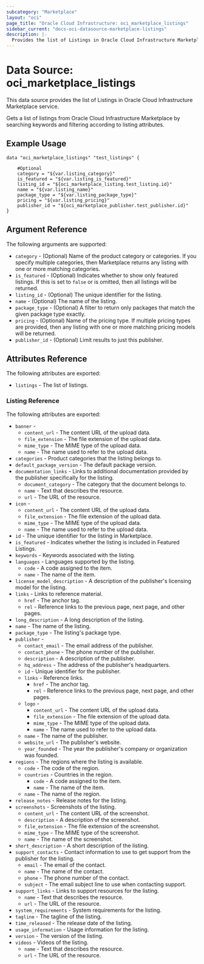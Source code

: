 ```yaml
---
subcategory: "Marketplace"
layout: "oci"
page_title: "Oracle Cloud Infrastructure: oci_marketplace_listings"
sidebar_current: "docs-oci-datasource-marketplace-listings"
description: |-
  Provides the list of Listings in Oracle Cloud Infrastructure Marketplace service
---
```


# Data Source: oci_marketplace_listings
This data source provides the list of Listings in Oracle Cloud Infrastructure Marketplace service.

Gets a list of listings from Oracle Cloud Infrastructure Marketplace by searching keywords and
filtering according to listing attributes.


## Example Usage

```hcl
data "oci_marketplace_listings" "test_listings" {

	#Optional
	category = "${var.listing_category}"
	is_featured = "${var.listing_is_featured}"
	listing_id = "${oci_marketplace_listing.test_listing.id}"
	name = "${var.listing_name}"
	package_type = "${var.listing_package_type}"
	pricing = "${var.listing_pricing}"
	publisher_id = "${oci_marketplace_publisher.test_publisher.id}"
}
```

## Argument Reference

The following arguments are supported:

* `category` - (Optional) Name of the product category or categories. If you specify multiple categories, then Marketplace returns any listing with one or more matching categories. 
* `is_featured` - (Optional) Indicates whether to show only featured listings. If this is set to `false` or is omitted, then all listings will be returned. 
* `listing_id` - (Optional) The unique identifier for the listing.
* `name` - (Optional) The name of the listing.
* `package_type` - (Optional) A filter to return only packages that match the given package type exactly. 
* `pricing` - (Optional) Name of the pricing type. If multiple pricing types are provided, then any listing with one or more matching pricing models will be returned. 
* `publisher_id` - (Optional) Limit results to just this publisher.


## Attributes Reference

The following attributes are exported:

* `listings` - The list of listings.

### Listing Reference

The following attributes are exported:

* `banner` - 
	* `content_url` - The content URL of the upload data.
	* `file_extension` - The file extension of the upload data.
	* `mime_type` - The MIME type of the upload data.
	* `name` - The name used to refer to the upload data.
* `categories` - Product categories that the listing belongs to.
* `default_package_version` - The default package version.
* `documentation_links` - Links to additional documentation provided by the publisher specifically for the listing.
	* `document_category` - The category that the document belongs to.
	* `name` - Text that describes the resource.
	* `url` - The URL of the resource.
* `icon` - 
	* `content_url` - The content URL of the upload data.
	* `file_extension` - The file extension of the upload data.
	* `mime_type` - The MIME type of the upload data.
	* `name` - The name used to refer to the upload data.
* `id` - The unique identifier for the listing in Marketplace.
* `is_featured` - Indicates whether the listing is included in Featured Listings.
* `keywords` - Keywords associated with the listing.
* `languages` - Languages supported by the listing.
	* `code` - A code assigned to the item.
	* `name` - The name of the item.
* `license_model_description` - A description of the publisher's licensing model for the listing.
* `links` - Links to reference material.
	* `href` - The anchor tag.
	* `rel` - Reference links to the previous page, next page, and other pages.
* `long_description` - A long description of the listing.
* `name` - The name of the listing.
* `package_type` - The listing's package type.
* `publisher` - 
	* `contact_email` - The email address of the publisher.
	* `contact_phone` - The phone number of the publisher.
	* `description` - A description of the publisher.
	* `hq_address` - The address of the publisher's headquarters.
	* `id` - Unique identifier for the publisher.
	* `links` - Reference links.
		* `href` - The anchor tag.
		* `rel` - Reference links to the previous page, next page, and other pages.
	* `logo` - 
		* `content_url` - The content URL of the upload data.
		* `file_extension` - The file extension of the upload data.
		* `mime_type` - The MIME type of the upload data.
		* `name` - The name used to refer to the upload data.
	* `name` - The name of the publisher.
	* `website_url` - The publisher's website.
	* `year_founded` - The year the publisher's company or organization was founded.
* `regions` - The regions where the listing is available.
	* `code` - The code of the region.
	* `countries` - Countries in the region.
		* `code` - A code assigned to the item.
		* `name` - The name of the item.
	* `name` - The name of the region.
* `release_notes` - Release notes for the listing.
* `screenshots` - Screenshots of the listing.
	* `content_url` - The content URL of the screenshot.
	* `description` - A description of the screenshot.
	* `file_extension` - The file extension of the screenshot.
	* `mime_type` - The MIME type of the screenshot.
	* `name` - The name of the screenshot.
* `short_description` - A short description of the listing.
* `support_contacts` - Contact information to use to get support from the publisher for the listing.
	* `email` - The email of the contact.
	* `name` - The name of the contact.
	* `phone` - The phone number of the contact.
	* `subject` - The email subject line to use when contacting support.
* `support_links` - Links to support resources for the listing.
	* `name` - Text that describes the resource.
	* `url` - The URL of the resource.
* `system_requirements` - System requirements for the listing.
* `tagline` - The tagline of the listing.
* `time_released` - The release date of the listing.
* `usage_information` - Usage information for the listing.
* `version` - The version of the listing.
* `videos` - Videos of the listing.
	* `name` - Text that describes the resource.
	* `url` - The URL of the resource.

